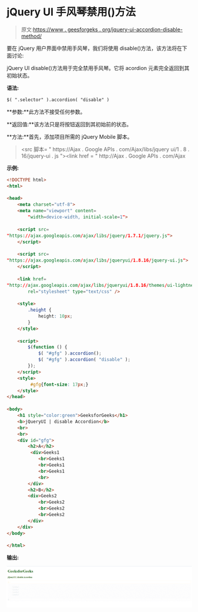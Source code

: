 # jQuery UI 手风琴禁用()方法

> 原文:[https://www . geesforgeks . org/jquery-ui-accordion-disable-method/](https://www.geeksforgeeks.org/jquery-ui-accordion-disable-method/)

要在 jQuery 用户界面中禁用手风琴，我们将使用 disable()方法，该方法将在下面讨论:

jQuery UI disable()方法用于完全禁用手风琴。它将 acordion 元素完全返回到其初始状态。

**语法:**

```html
$( ".selector" ).accordion( "disable" )
```

**参数:**此方法不接受任何参数。

**返回值:**该方法只是将按钮返回到其初始前的状态。

**方法:**首先，添加项目所需的 jQuery Mobile 脚本。

> <src 脚本= " https://Ajax . Google APIs . com/Ajax/libs/jquery ui/1 . 8 . 16/jquery-ui . js "></script><link href = " http://Ajax . Google APIs . com/Ajax

**示例:**

```html
<!DOCTYPE html> 
<html> 

<head> 
    <meta charset="utf-8"> 
    <meta name="viewport" content= 
        "width=device-width, initial-scale=1"> 

    <script src= 
"https://ajax.googleapis.com/ajax/libs/jquery/1.7.1/jquery.js"> 
    </script> 

    <script src= 
"https://ajax.googleapis.com/ajax/libs/jqueryui/1.8.16/jquery-ui.js"> 
    </script> 

    <link href= 
"http://ajax.googleapis.com/ajax/libs/jqueryui/1.8.16/themes/ui-lightness/jquery-ui.css"
        rel="stylesheet" type="text/css" /> 

    <style> 
        .height { 
            height: 10px; 
        } 
    </style> 

    <script> 
        $(function () { 
            $( "#gfg" ).accordion();
            $( "#gfg" ).accordion( "disable" );
        }); 
    </script> 
    <style>
         #gfg{font-size: 17px;}
    </style>
</head> 

<body> 
    <h1 style="color:green">GeeksforGeeks</h1> 
    <b>jQueryUI | disable Accordion</b> 
    <br>
    <br>
    <div id="gfg">
        <h2>A</h2>
         <div>Geeks1
            <br>Geeks1
            <br>Geeks1
            <br>Geeks1
            <br>
        </div>
        <h2>B</h2>
        <div>Geeks2
            <br>Geeks2
            <br>Geeks2
            <br>Geeks2
        </div>
    </div>
</body> 

</html>
```

**输出:**

![](img/0e424fa8c809bbccbb7c51d1f442144a.png)